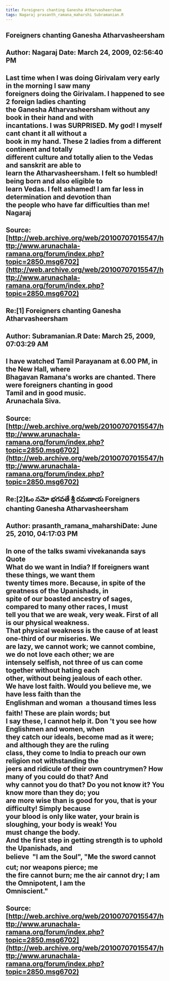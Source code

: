 ```yaml
--- 
title: Foreigners chanting Ganesha Atharvasheersham   
tags: Nagaraj prasanth_ramana_maharshi Subramanian.R  
---  
```

## Foreigners chanting Ganesha Atharvasheersham  
Author: Nagaraj             Date: March 24, 2009, 02:56:40 PM  
---  
Last time when I was doing Girivalam very early in the morning I saw many  
foreigners doing the Girivalam. I happened to see 2 foreign ladies chanting  
the Ganesha Atharvasheersham without any book in their hand and with  
incantations. I was SURPRISED. My god! I myself cant chant it all without a  
book in my hand. These 2 ladies from a different continent and totally  
different culture and totally alien to the Vedas and sanskrit are able to  
learn the Atharvasheersham. I felt so humbled! being born and also eligible to  
learn Vedas. I felt ashamed! I am far less in determination and devotion than  
the people who have far difficulties than me!   
Nagaraj
 ---  
Source:[http://web.archive.org/web/20100707015547/http://www.arunachala-ramana.org/forum/index.php?topic=2850.msg6702](http://web.archive.org/web/20100707015547/http://www.arunachala-ramana.org/forum/index.php?topic=2850.msg6702)   
---  

## Re:[1] Foreigners chanting Ganesha Atharvasheersham  
Author: Subramanian.R       Date: March 25, 2009, 07:03:29 AM  
---  
I have watched Tamil Parayanam at 6.00 PM, in the New Hall, where   
Bhagavan Ramana's works are chanted. There were foreigners chanting in good  
Tamil and in good music.   
Arunachala Siva.
 ---  
Source:[http://web.archive.org/web/20100707015547/http://www.arunachala-ramana.org/forum/index.php?topic=2850.msg6702](http://web.archive.org/web/20100707015547/http://www.arunachala-ramana.org/forum/index.php?topic=2850.msg6702)   
---  

## Re:[2]ఓం నమో భగవతే శ్రీ రమణాయ  Foreigners chanting Ganesha Atharvasheersham  
Author: prasanth_ramana_maharshiDate: June 25, 2010, 04:17:03 PM  
---  
In one of the talks swami vivekananda says   
Quote  
 **What do we want in India?** If foreigners want these things, we want them  
twenty times more. Because, in spite of the greatness of the Upanishads, in  
spite of our boasted ancestry of sages, compared to many other races, I must  
tell you that we are weak, very weak. First of all is our physical weakness.  
That physical weakness is the cause of at least one-third of our miseries. We  
are lazy, we cannot work; we cannot combine, we do not love each other; we are  
intensely selfish, not three of us can come together without hating each  
other, without being jealous of each other.   
**We have lost faith. Would you believe me, we have less faith than the  
Englishman and woman  a thousand times less faith! These are plain words; but  
I say these, I cannot help it. Don 't you see how Englishmen and women, when  
they catch our ideals, become mad as it were; and although they are the ruling  
class, they come to India to preach our own religion not withstanding the  
jeers and ridicule of their own countrymen? How many of you could do that? And  
why cannot you do that? Do you not know it? You know more than they do; you  
are more wise than is good for you, that is your difficulty! Simply because  
your blood is only like water, your brain is sloughing, your body is weak! You  
must change the body.**   
**And the first step in getting strength is to uphold the Upanishads, and  
believe  "I am the Soul"**, "Me the sword cannot cut; nor weapons pierce; me  
the fire cannot burn; me the air cannot dry; I am the Omnipotent, I am the  
Omniscient."
 ---  
Source:[http://web.archive.org/web/20100707015547/http://www.arunachala-ramana.org/forum/index.php?topic=2850.msg6702](http://web.archive.org/web/20100707015547/http://www.arunachala-ramana.org/forum/index.php?topic=2850.msg6702)   
---  

